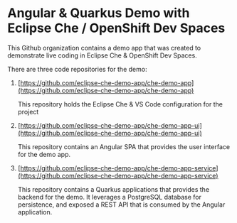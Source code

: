 # Angular & Quarkus Demo with Eclipse Che / OpenShift Dev Spaces

This Github organization contains a demo app that was created to demonstrate live coding in Eclipse Che & OpenShift Dev Spaces.

There are three code repositories for the demo:

1. [https://github.com/eclipse-che-demo-app/che-demo-app](https://github.com/eclipse-che-demo-app/che-demo-app)

   This repository holds the Eclipse Che & VS Code configuration for the project

1. [https://github.com/eclipse-che-demo-app/che-demo-app-ui](https://github.com/eclipse-che-demo-app/che-demo-app-ui)

   This repository contains an Angular SPA that provides the user interface for the demo app.

1. [https://github.com/eclipse-che-demo-app/che-demo-app-service](https://github.com/eclipse-che-demo-app/che-demo-app-service)

   This repository contains a Quarkus applications that provides the backend for the demo.  It leverages a PostgreSQL database for persistence, and exposed a REST API that is consumed by the Angular application.
